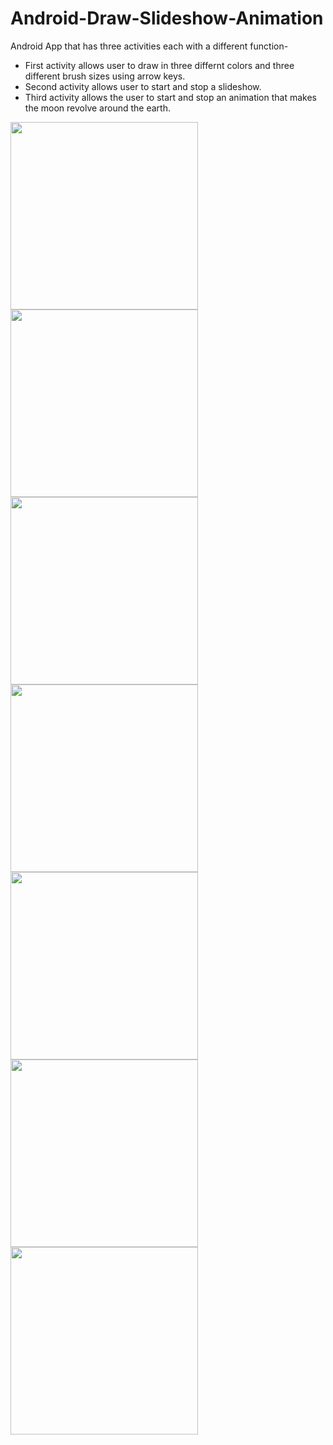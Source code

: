 # Android-Draw-Slideshow-Animation
Android App that has three activities each with a different function-
* First activity allows user to draw in three differnt colors and three different brush sizes using arrow keys.
* Second activity allows user to start and stop a slideshow.
* Third activity allows the user to start and stop an animation that makes the moon revolve around the earth.

<img src ="/Screenshots/1.png" width="300"/>
<img src ="/Screenshots/2.png" width="300"/>
<img src ="/Screenshots/3.png" width="300"/>
<img src ="/Screenshots/4.png" width="300"/>
<img src ="/Screenshots/5.png" width="300"/>
<img src ="/Screenshots/6.png" width="300"/>
<img src ="/Screenshots/7.png" width="300"/>
